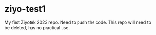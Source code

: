 # ziyo-test1


My first Ziyotek 2023 repo. Need to push the code.
This repo will need to be deleted, has no practical use.
